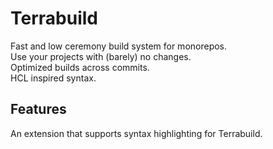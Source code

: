 # Terrabuild

Fast and low ceremony build system for monorepos.\
Use your projects with (barely) no changes.\
Optimized builds across commits.\
HCL inspired syntax.

## Features

An extension that supports syntax highlighting for Terrabuild.
